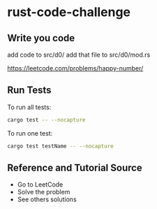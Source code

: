 # rust-code-challenge

## Write you code

add code to src/d0/
add that file to src/d0/mod.rs

<https://leetcode.com/problems/happy-number/>

## Run Tests

To run all tests:

```bash
cargo test -- --nocapture
```

To run one test:

```bash
cargo test testName -- --nocapture
```

## Reference and Tutorial Source

- Go to LeetCode
- Solve the problem
- See others solutions
